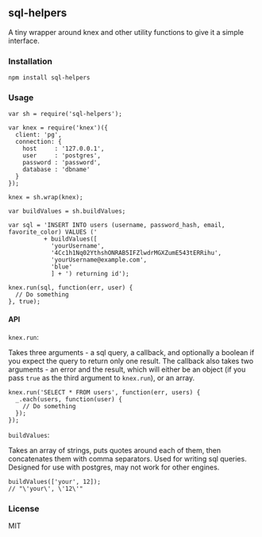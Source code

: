 ## sql-helpers

A tiny wrapper around knex and other utility functions to give it a simple interface.

### Installation

`npm install sql-helpers`

### Usage

```
var sh = require('sql-helpers');

var knex = require('knex')({
  client: 'pg',
  connection: {
    host     : '127.0.0.1',
    user     : 'postgres',
    password : 'password',
    database : 'dbname'
  }
});

knex = sh.wrap(knex);

var buildValues = sh.buildValues;

var sql = 'INSERT INTO users (username, password_hash, email, favorite_color) VALUES ('
          + buildValues([
            'yourUsername',
            '4Cc1h1Nq02YthshONRAB5IFZlwdrMGXZumE543tERRihu',
            'yourUsername@example.com',
            'blue'
            ] + ') returning id');

knex.run(sql, function(err, user) {
  // Do something
}, true);
```

#### API

`knex.run`:

Takes three arguments - a sql query, a callback, and optionally a boolean if you expect the query to return only one result. The callback also takes two arguments - an error and the result, which will either be an object (if you pass `true` as the third argument to `knex.run`), or an array.

```
knex.run('SELECT * FROM users', function(err, users) {
  _.each(users, function(user) {
    // Do something
  });
});
```

`buildValues`:

Takes an array of strings, puts quotes around each of them, then concatenates them with comma separators. Used for writing sql queries. Designed for use with postgres, may not work for other engines.

```
buildValues(['your', 12]);
// "\'your\', \'12\'"
```

### License

MIT
